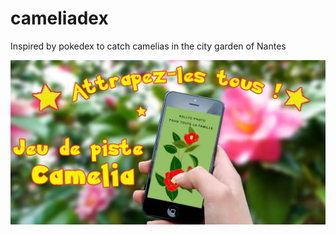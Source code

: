 # cameliadex
Inspired by pokedex to catch camelias in the city garden of Nantes

<img src="https://github.com/Jean-Clement-Ada/cameliadex/blob/main/images/pokemon-camelia.jpg">
